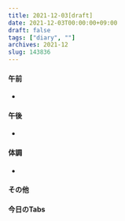 ```yaml
---
title: 2021-12-03[draft]
date: 2021-12-03T00:00:00+09:00
draft: false
tags: ["diary", ""]
archives: 2021-12
slug: 143836
---
```

#### 午前
- 
#### 午後
- 
#### 体調
- 
#### その他
#### 今日のTabs